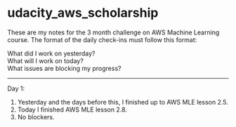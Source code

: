 # udacity_aws_scholarship

These are my notes for the 3 month challenge on AWS Machine Learning course. The format of the daily check-ins must follow this format:

What did I work on yesterday?  
What will I work on today?  
What issues are blocking my progress?  

---
Day 1:
1.  Yesterday and the days before this, I finished up to AWS MLE lesson 2.5.
2.  Today I finished AWS MLE lesson 2.8. 
3.  No blockers.
